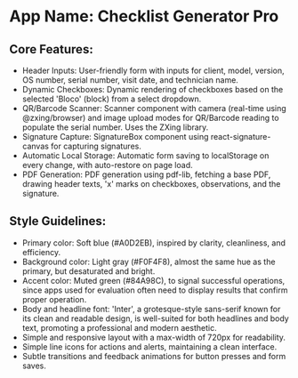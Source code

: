 # **App Name**: Checklist Generator Pro

## Core Features:

- Header Inputs: User-friendly form with inputs for client, model, version, OS number, serial number, visit date, and technician name.
- Dynamic Checkboxes: Dynamic rendering of checkboxes based on the selected 'Bloco' (block) from a select dropdown.
- QR/Barcode Scanner: Scanner component with camera (real-time using @zxing/browser) and image upload modes for QR/Barcode reading to populate the serial number. Uses the ZXing library.
- Signature Capture: SignatureBox component using react-signature-canvas for capturing signatures.
- Automatic Local Storage: Automatic form saving to localStorage on every change, with auto-restore on page load.
- PDF Generation: PDF generation using pdf-lib, fetching a base PDF, drawing header texts, 'x' marks on checkboxes, observations, and the signature.

## Style Guidelines:

- Primary color: Soft blue (#A0D2EB), inspired by clarity, cleanliness, and efficiency.
- Background color: Light gray (#F0F4F8), almost the same hue as the primary, but desaturated and bright.
- Accent color: Muted green (#84A98C), to signal successful operations, since apps used for evaluation often need to display results that confirm proper operation.
- Body and headline font: 'Inter', a grotesque-style sans-serif known for its clean and readable design, is well-suited for both headlines and body text, promoting a professional and modern aesthetic.
- Simple and responsive layout with a max-width of 720px for readability.
- Simple line icons for actions and alerts, maintaining a clean interface.
- Subtle transitions and feedback animations for button presses and form saves.